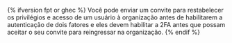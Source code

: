 {% ifversion fpt or ghec %}
Você pode enviar um convite para restabelecer os privilégios e acesso de um usuário à organização antes de habilitarem a autenticação de dois fatores e eles devem habilitar a 2FA antes que possam aceitar o seu convite para reingressar na organização.
{% endif %}

